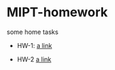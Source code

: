 # MIPT-homework
some home tasks

- HW-1:
[a link](https://lms.skillfactory.ru/courses/course-v1:SkillFactory+MIPTDS+SEPT22/courseware/0091bc4ae9044d30b795b3bd5513a323/9c5ae572795a497c93f4f082da5bafbf/1?activate_block_id=block-v1%3ASkillFactory%2BMIPTDS%2BSEPT22%2Btype%40vertical%2Bblock%401cd56451ceb94f4d98e6b32319176780)

- HW-2
[a link](https://lms.skillfactory.ru/courses/course-v1:SkillFactory+MIPTDS+SEPT22/courseware/0091bc4ae9044d30b795b3bd5513a323/03598d29b6614ffab85d0732100e6047/1?activate_block_id=block-v1%3ASkillFactory%2BMIPTDS%2BSEPT22%2Btype%40vertical%2Bblock%40110a21b07c444380968655aa34df01a9)
